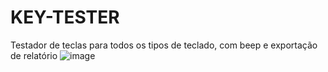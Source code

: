 # KEY-TESTER
Testador de teclas para todos os tipos de teclado, com beep e exportação de relatório
![image](https://github.com/rdadev/keytester/assets/77196313/c9d380ee-d64d-418c-8a93-8d22c4e9d49c)
